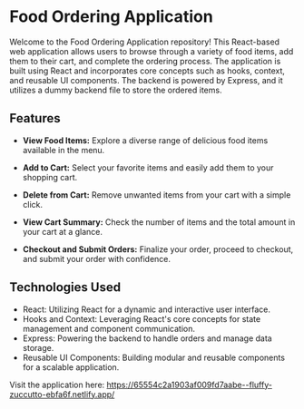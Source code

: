 # Food Ordering Application

Welcome to the Food Ordering Application repository! This React-based web application allows users to browse through a variety of food items, add them to their cart, and complete the ordering process. The application is built using React and incorporates core concepts such as hooks, context, and reusable UI components. The backend is powered by Express, and it utilizes a dummy backend file to store the ordered items.

## Features

- **View Food Items:** Explore a diverse range of delicious food items available in the menu.

- **Add to Cart:** Select your favorite items and easily add them to your shopping cart.

- **Delete from Cart:** Remove unwanted items from your cart with a simple click.

- **View Cart Summary:** Check the number of items and the total amount in your cart at a glance.

- **Checkout and Submit Orders:** Finalize your order, proceed to checkout, and submit your order with confidence.

## Technologies Used

- React: Utilizing React for a dynamic and interactive user interface.
- Hooks and Context: Leveraging React's core concepts for state management and component communication.
- Express: Powering the backend to handle orders and manage data storage.
- Reusable UI Components: Building modular and reusable components for a scalable application.


Visit the application here: https://65554c2a1903af009fd7aabe--fluffy-zuccutto-ebfa6f.netlify.app/
